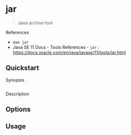 # jar

> Java archive tool

References

- `man jar`
- Java SE 11 Docs - Tools References - `jar` : https://docs.oracle.com/en/java/javase/11/tools/jar.html

## Quickstart

Synopsis

```bash

```

Description

## Options

## Usage
